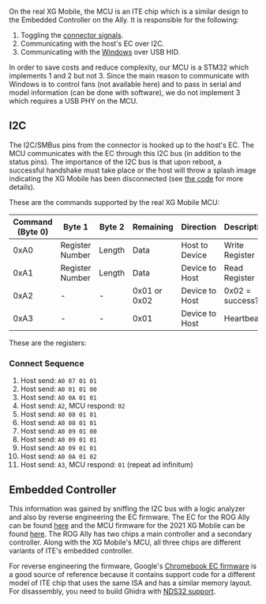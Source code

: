 On the real XG Mobile, the MCU is an ITE chip which is a similar design to the Embedded Controller on the Ally. It is responsible for the following:

1. Toggling the [connector signals](Connector.md).
2. Communicating with the host's EC over I2C.
3. Communicating with the [Windows](Software.md#externalgpuconfighelper2dll) over USB HID.

In order to save costs and reduce complexity, our MCU is a STM32 which implements 1 and 2 but not 3. Since the main reason to communicate with Windows is to control fans (not available here) and to pass in serial and model information (can be done with software), we do not implement 3 which requires a USB PHY on the MCU.

## I2C
The I2C/SMBus pins from the connector is hooked up to the host's EC. The MCU communicates with the EC through this I2C bus (in addition to the status pins). The importance of the I2C bus is that upon reboot, a successful handshake must take place or the host will throw a splash image indicating the XG Mobile has been disconnected (see [the code](BIOS_Detect.c) for more details).

These are the commands supported by the real XG Mobile MCU:

| Command (Byte 0) | Byte 1          | Byte 2 | Remaining    | Direction      | Description     |
|------------------|-----------------|--------|--------------|----------------|-----------------|
| 0xA0             | Register Number | Length | Data         | Host to Device | Write Register  |
| 0xA1             | Register Number | Length | Data         | Device to Host | Read Register   |
| 0xA2             | -               | -      | 0x01 or 0x02 | Device to Host | 0x02 = success? |
| 0xA3             | -               | -      | 0x01         | Device to Host | Heartbeat?      |

These are the registers:

### Connect Sequence

1. Host send: `A0 07 01 01`
2. Host send: `A0 01 01 00`
3. Host send: `A0 0A 01 01`
4. Host send: `A2`, MCU respond: `02`
5. Host send: `A0 08 01 01`
6. Host send: `A0 08 01 01`
7. Host send: `A0 09 01 00`
8. Host send: `A0 09 01 01`
9. Host send: `A0 09 01 01`
10. Host send: `A0 0A 01 02`
11. Host send: `A3`, MCU respond: `01` (repeat ad infinitum)

## Embedded Controller
This information was gained by sniffing the I2C bus with a logic analyzer and also by reverse engineering the EC firmware. The EC for the ROG Ally can be found [here][1] and the MCU firmware for the 2021 XG Mobile can be found [here][2]. The ROG Ally has two chips a main controller and a secondary controller. Along with the XG Mobile's MCU, all three chips are different variants of ITE's embedded controller.

For reverse engineering the firmware, Google's [Chromebook EC firmware][3] is a good source of reference because it contains support code for a different model of ITE chip that uses the same ISA and has a similar memory layout. For disassembly, you need to build Ghidra with [NDS32 support][4].

[1]: https://dlcdnets.asus.com/pub/ASUS/GamingNB/RC71L/ROGMCUFWUpdateTool_OneKey_v3.8.0.011.zip
[2]: https://dlcdnets.asus.com/pub/ASUS/GamingNB/GC31S/ROGGC31FWUpdateTool_OneKey_V1.1.0.2.exe.zip
[3]: https://chromium.googlesource.com/chromiumos/platform/ec/+/HEAD/chip/it83xx/
[4]: https://github.com/NationalSecurityAgency/ghidra/pull/1778

